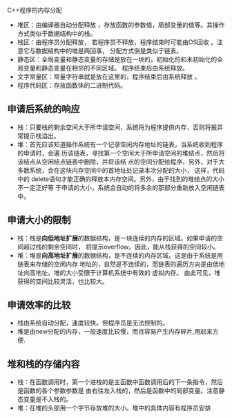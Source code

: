 C++程序的内存分配
+ 堆区：由编译器自动分配释放 ，存放函数的参数值，局部变量的值等。其操作方式类似于数据结构中的栈。
+ 栈区：由程序员分配释放， 若程序员不释放，程序结束时可能由OS回收 。注意它与数据结构中的堆是两回事，
  分配方式倒是类似于链表。
+ 静态区：全局变量和静态变量的存储是放在一块的，初始化的和未初始化的全局变量和静态变量在相邻的不同区域。
  程序结束后由系统释放。
+ 文字常量区：常量字符串就是放在这里的，程序结束后由系统释放 。
+ 程序代码区：存放函数体的二进制代码。

## 申请后系统的响应
+ 栈：只要栈的剩余空间大于所申请空间，系统将为程序提供内存，否则将报异常提示栈溢出。
+ 堆：首先应该知道操作系统有一个记录空闲内存地址的链表，当系统收到程序的申请时，会遍
  历该链表，寻找第一个空间大于所申请空间的堆结点，然后将该结点从空闲结点链表中删除，并将该结
  点的空间分配给程序，另外，对于大多数系统，会在这块内存空间中的首地址处记录本次分配的大小，
  这样，代码中的 delete语句才能正确的释放本内存空间。另外，由于找到的堆结点的大小不一定正好等
  于申请的大小，系统会自动的将多余的那部分重新放入空闲链表中。

## 申请大小的限制
+ 栈：栈是**向低地址扩展**的数据结构，是一块连续的内存的区域。如果申请的空间超过栈的剩余空间时，
  将提示overflow。因此，能从栈获得的空间较小。
+ 堆：堆是**向高地址扩展**的数据结构，是不连续的内存区域。这是由于系统是用链表来存储的空闲内存
  地址的，自然是不连续的，而链表的遍历方向是由低地址向高地址。堆的大小受限于计算机系统中有效的
  虚拟内存。 由此可见，堆获得的空间比较灵活，也比较大。

## 申请效率的比较
+ 栈由系统自动分配，速度较快。但程序员是无法控制的。
+ 堆是由new分配的内存，一般速度比较慢，而且容易产生内存碎片,用起来方便.

## 堆和栈的存储内容
+ 栈：在函数调用时，第一个进栈的是主函数中函数调用后的下一条指令，然后是函数的各个参数参数是
  由右往左入栈的，然后是函数中的局部变量。注意静态变量是不入栈的。
+ 堆：在堆的头部用一个字节存放堆的大小。堆中的具体内容有程序员安排

